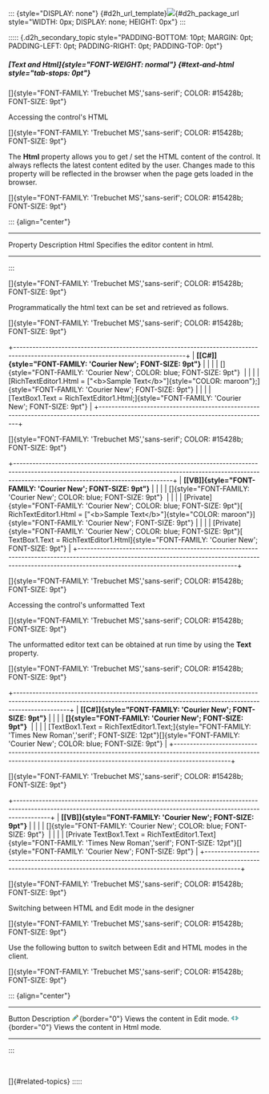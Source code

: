 ::: {style="DISPLAY: none"}
[](ms-xhelp:///?Id=d2h_url_template){#d2h_url_template}![](!package_url!){#d2h_package_url style="WIDTH: 0px; DISPLAY: none; HEIGHT: 0px"}
:::

::::: {.d2h_secondary_topic style="PADDING-BOTTOM: 10pt; MARGIN: 0pt; PADDING-LEFT: 0pt; PADDING-RIGHT: 0pt; PADDING-TOP: 0pt"}
##### [Text and Html]{style="FONT-WEIGHT: normal"} {#text-and-html style="tab-stops: 0pt"}

[]{style="FONT-FAMILY: 'Trebuchet MS','sans-serif'; COLOR: #15428b; FONT-SIZE: 9pt"} 

Accessing the control\'s HTML

[]{style="FONT-FAMILY: 'Trebuchet MS','sans-serif'; COLOR: #15428b; FONT-SIZE: 9pt"} 

The **Html** property allows you to get / set the HTML content of the control. It always reflects the latest content edited by the user. Changes made to this property will be reflected in the browser when the page gets loaded in the browser.

[]{style="FONT-FAMILY: 'Trebuchet MS','sans-serif'; COLOR: #15428b; FONT-SIZE: 9pt"} 

::: {align="center"}
  ---------- ---------------------------------------
  Property   Description
  Html       Specifies the editor content in html.
  ---------- ---------------------------------------
:::

[]{style="FONT-FAMILY: 'Trebuchet MS','sans-serif'; COLOR: #15428b; FONT-SIZE: 9pt"} 

Programmatically the html text can be set and retrieved as follows.

[]{style="FONT-FAMILY: 'Trebuchet MS','sans-serif'; COLOR: #15428b; FONT-SIZE: 9pt"} 

+-----------------------------------------------------------------------------------------------------------------------------------+
| **[\[C#\]]{style="FONT-FAMILY: 'Courier New'; FONT-SIZE: 9pt"}**                                                                  |
|                                                                                                                                   |
| []{style="FONT-FAMILY: 'Courier New'; COLOR: blue; FONT-SIZE: 9pt"}                                                               |
|                                                                                                                                   |
| [RichTextEditor1.Html = [\"\<b\>Sample Text\</b\>\"]{style="COLOR: maroon"};]{style="FONT-FAMILY: 'Courier New'; FONT-SIZE: 9pt"} |
|                                                                                                                                   |
| [TextBox1.Text = RichTextEditor1.Html;]{style="FONT-FAMILY: 'Courier New'; FONT-SIZE: 9pt"}                                       |
+-----------------------------------------------------------------------------------------------------------------------------------+

[]{style="FONT-FAMILY: 'Trebuchet MS','sans-serif'; COLOR: #15428b; FONT-SIZE: 9pt"} 

+-------------------------------------------------------------------------------------------------------------------------------------------------------------------------------------------------------------+
| **[\[VB\]]{style="FONT-FAMILY: 'Courier New'; FONT-SIZE: 9pt"}**                                                                                                                                            |
|                                                                                                                                                                                                             |
| []{style="FONT-FAMILY: 'Courier New'; COLOR: blue; FONT-SIZE: 9pt"}                                                                                                                                         |
|                                                                                                                                                                                                             |
| [Private]{style="FONT-FAMILY: 'Courier New'; COLOR: blue; FONT-SIZE: 9pt"}[ RichTextEditor1.Html = [\"\<b\>Sample Text\</b\>\"]{style="COLOR: maroon"}]{style="FONT-FAMILY: 'Courier New'; FONT-SIZE: 9pt"} |
|                                                                                                                                                                                                             |
| [Private]{style="FONT-FAMILY: 'Courier New'; COLOR: blue; FONT-SIZE: 9pt"}[ TextBox1.Text = RichTextEditor1.Html]{style="FONT-FAMILY: 'Courier New'; FONT-SIZE: 9pt"}                                       |
+-------------------------------------------------------------------------------------------------------------------------------------------------------------------------------------------------------------+

[]{style="FONT-FAMILY: 'Trebuchet MS','sans-serif'; COLOR: #15428b; FONT-SIZE: 9pt"} 

Accessing the control\'s unformatted Text

[]{style="FONT-FAMILY: 'Trebuchet MS','sans-serif'; COLOR: #15428b; FONT-SIZE: 9pt"} 

The unformatted editor text can be obtained at run time by using the **Text** property.

[]{style="FONT-FAMILY: 'Trebuchet MS','sans-serif'; COLOR: #15428b; FONT-SIZE: 9pt"} 

+-----------------------------------------------------------------------------------------------------------------------------------------------------------------------------+
| **[\[C#\]]{style="FONT-FAMILY: 'Courier New'; FONT-SIZE: 9pt"}**                                                                                                            |
|                                                                                                                                                                             |
| **[]{style="FONT-FAMILY: 'Courier New'; FONT-SIZE: 9pt"}**                                                                                                                  |
|                                                                                                                                                                             |
| [TextBox1.Text = RichTextEditor1.Text;]{style="FONT-FAMILY: 'Times New Roman','serif'; FONT-SIZE: 12pt"}[]{style="FONT-FAMILY: 'Courier New'; COLOR: blue; FONT-SIZE: 9pt"} |
+-----------------------------------------------------------------------------------------------------------------------------------------------------------------------------+

[]{style="FONT-FAMILY: 'Trebuchet MS','sans-serif'; COLOR: #15428b; FONT-SIZE: 9pt"} 

+-----------------------------------------------------------------------------------------------------------------------------------------------------------------------+
| **[\[VB\]]{style="FONT-FAMILY: 'Courier New'; FONT-SIZE: 9pt"}**                                                                                                      |
|                                                                                                                                                                       |
| []{style="FONT-FAMILY: 'Courier New'; COLOR: blue; FONT-SIZE: 9pt"}                                                                                                   |
|                                                                                                                                                                       |
| [Private TextBox1.Text = RichTextEditor1.Text]{style="FONT-FAMILY: 'Times New Roman','serif'; FONT-SIZE: 12pt"}[]{style="FONT-FAMILY: 'Courier New'; FONT-SIZE: 9pt"} |
+-----------------------------------------------------------------------------------------------------------------------------------------------------------------------+

[]{style="FONT-FAMILY: 'Trebuchet MS','sans-serif'; COLOR: #15428b; FONT-SIZE: 9pt"} 

Switching between HTML and Edit mode in the designer

[]{style="FONT-FAMILY: 'Trebuchet MS','sans-serif'; COLOR: #15428b; FONT-SIZE: 9pt"} 

Use the following button to switch between Edit and HTML modes in the client.

[]{style="FONT-FAMILY: 'Trebuchet MS','sans-serif'; COLOR: #15428b; FONT-SIZE: 9pt"} 

::: {align="center"}
  ------------------------------------------- ---------------------------------
  Button                                      Description
  ![](ImagesExt/image72_81.jpg){border="0"}   Views the content in Edit mode.
  ![](ImagesExt/image72_82.jpg){border="0"}   Views the content in Html mode.
  ------------------------------------------- ---------------------------------
:::

 

[]{#related-topics}
:::::
